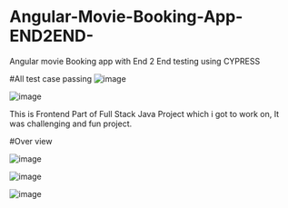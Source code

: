# Angular-Movie-Booking-App-END2END-
Angular movie Booking app with End 2 End testing using CYPRESS

#All test case passing
![image](https://github.com/y4yuvraj/Angular-Movie-Booking-App-END2END-/assets/46413950/bb1fecfd-2079-4c64-bc03-d0feaadc5e14)

![image](https://github.com/y4yuvraj/Angular-Movie-Booking-App-END2END-/assets/46413950/51d96370-a173-47af-81a1-644528d545ef)


This is Frontend Part of Full Stack Java Project which i got to work on, It was challenging and fun project.

#Over view

![image](https://github.com/y4yuvraj/Angular-Movie-Booking-App-END2END-/assets/46413950/a7c6cf92-1b18-4537-bc53-fc3946af4c8d)

![image](https://github.com/y4yuvraj/Angular-Movie-Booking-App-END2END-/assets/46413950/9d4c4c2b-5cbd-4bb5-aece-63a2bca75c7f)

![image](https://github.com/y4yuvraj/Angular-Movie-Booking-App-END2END-/assets/46413950/82aaf1ec-9623-4fea-9805-c97f5c8b8ff8)
